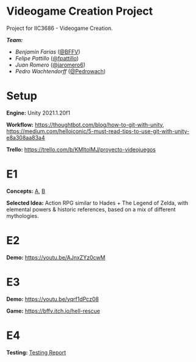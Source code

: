 # Videogame Creation Project
Project for IIC3686 - Videogame Creation.

***Team:***
- *Benjamín Farías* ([@BFFV](https://github.com/BFFV))
- *Felipe Pattillo* ([@fpattillo](https://github.com/fpattillo))
- *Juan Romero* ([@jaromero6](https://github.com/jaromero6))
- *Pedro Wachtendorff* ([@Pedrowach](https://github.com/Pedrowach))

# Setup

**Engine:** Unity 2021.1.20f1

**Workflow:** https://thoughtbot.com/blog/how-to-git-with-unity, https://medium.com/helloiconic/5-must-read-tips-to-use-git-with-unity-e8a308aa83a4

**Trello:** https://trello.com/b/KMltolMJ/proyecto-videojuegos

# E1

**Concepts:** [A](./docs/ConceptsA.pdf), [B](./docs/ConceptsB.pdf)

**Selected Idea:** Action RPG similar to Hades + The Legend of Zelda, with elemental powers & historic references, based on a mix of different mythologies.

# E2

**Demo:** https://youtu.be/AJnxZYz0cwM

# E3

**Demo:** https://youtu.be/yqrf1dPcz08

**Game:** https://bffv.itch.io/hell-rescue

# E4

**Testing:** [Testing Report](./docs/Testing.pdf)
